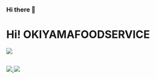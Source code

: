 ### Hi there 👋

<!--
**okiyamafoodservice/okiyamafoodservice** is a ✨ _special_ ✨ repository because its `README.md` (this file) appears on your GitHub profile.

Here are some ideas to get you started:

- 🔭 I’m currently working on ...
- 🌱 I’m currently learning ...
- 👯 I’m looking to collaborate on ...
- 🤔 I’m looking for help with ...
- 💬 Ask me about ...
- 📫 How to reach me: ...
- 😄 Pronouns: ...
- ⚡ Fun fact: ...
-->

<h1>Hi! OKIYAMAFOODSERVICE</h1>

<img src="https://skillicons.dev/icons?i=html,css,js" /> <br /><br />

<a href="https://github.com/okiyamafoodservice/github-readme-stats">
  <img src="https://github-readme-stats.vercel.app/api?username=okiyamafoodservice&count_private=true&theme=omni" />
</a>

<a href="https://github.com/okiyamafoodservice/github-readme-stats">
  <img src="https://github-readme-stats.vercel.app/api/top-langs/?username=okiyamafoodservice&layout⭐%EF%B8%8F=compact&theme=omni" />
</a>

